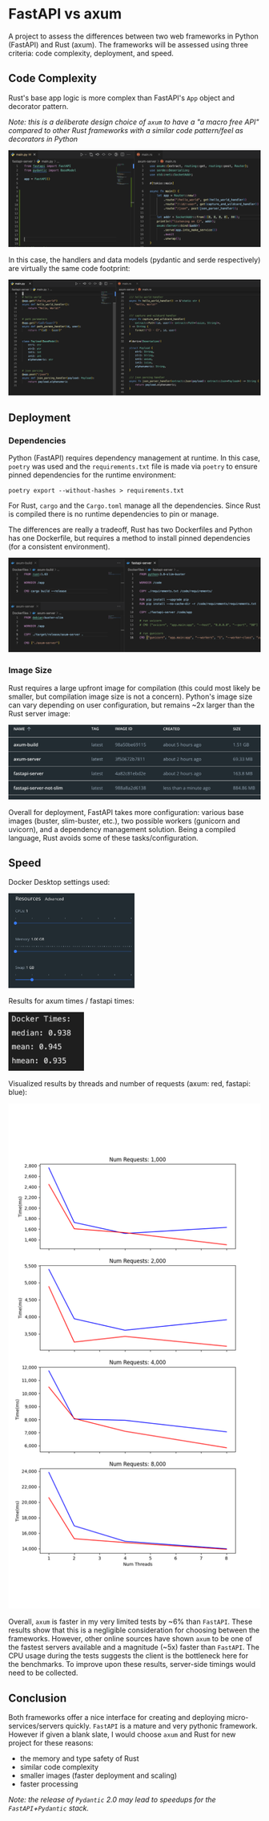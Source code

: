# FastAPI vs axum
A project to assess the differences between two web frameworks in Python (FastAPI) and Rust (axum). The frameworks will be assessed using three criteria: code complexity, deployment, and speed.

## Code Complexity

Rust's base app logic is more complex than FastAPI's `App` object and decorator pattern. 

_Note: this is a deliberate design choice of `axum` to have a "a macro free API" compared to other Rust frameworks with a similar code pattern/feel as decorators in Python_

<img src="./assets/apps.png"/>
<br>

In this case, the handlers and data models (pydantic and serde respectively) are virtually the same code footprint:

<img src="./assets/handlers.png" />
<br>

## Deployment

### Dependencies
Python (FastAPI) requires dependency management at runtime. In this case, `poetry` was used and the `requirements.txt` file is made via `poetry` to ensure pinned dependencies for the runtime environment:

```shell
poetry export --without-hashes > requirements.txt
```

For Rust, `cargo` and the `Cargo.toml` manage all the dependencies. Since Rust is compiled there is no runtime dependencies to pin or manage.

The differences are really a tradeoff, Rust has two Dockerfiles and Python has one Dockerfile, but requires a method to install pinned dependencies (for a consistent environment).

<img src="./assets/dockerfiles.png" />
<br>

### Image Size

Rust requires a large upfront image for compilation (this could most likely be smaller, but compilation image size is not a concern). Python's image size can vary depending on user configuration, but remains ~2x larger than the Rust server image:

<img src="./assets/images.png" />
<br>

Overall for deployment, FastAPI takes more configuration: various base images (buster, slim-buster, etc.), two possible workers (gunicorn and uvicorn), and a dependency management solution. Being a compiled language, Rust avoids some of these tasks/configuration.

## Speed

Docker Desktop settings used:

<img src="./assets/docker-settings.png" width=50% />
<br>

Results for axum times / fastapi times:

<img src="./assets/docker-times.png" width=30% />
<br>

Visualized results by threads and number of requests (axum: red, fastapi: blue):

<img src="./assets/route_testing-times.png" />
<br>

Overall, `axum` is faster in my very limited tests by ~6% than `FastAPI`. These results show that this is a negligible consideration for choosing between the frameworks. However, other online sources have shown `axum` to be one of the fastest servers available and a magnitude (~5x) faster than `FastAPI`. The CPU usage during the tests suggests the client is the bottleneck here for the benchmarks. To improve upon these results, server-side timings would need to be collected.

## Conclusion 

Both frameworks offer a nice interface for creating and deploying micro-services/servers quickly. `FastAPI` is a mature and very pythonic framework. However if given a blank slate, I would choose `axum` and Rust for new project for these reasons:
- the memory and type safety of Rust
- similar code complexity
- smaller images (faster deployment and scaling)
- faster processing

_Note: the release of `Pydantic` 2.0 may lead to speedups for the `FastAPI`+`Pydantic` stack._